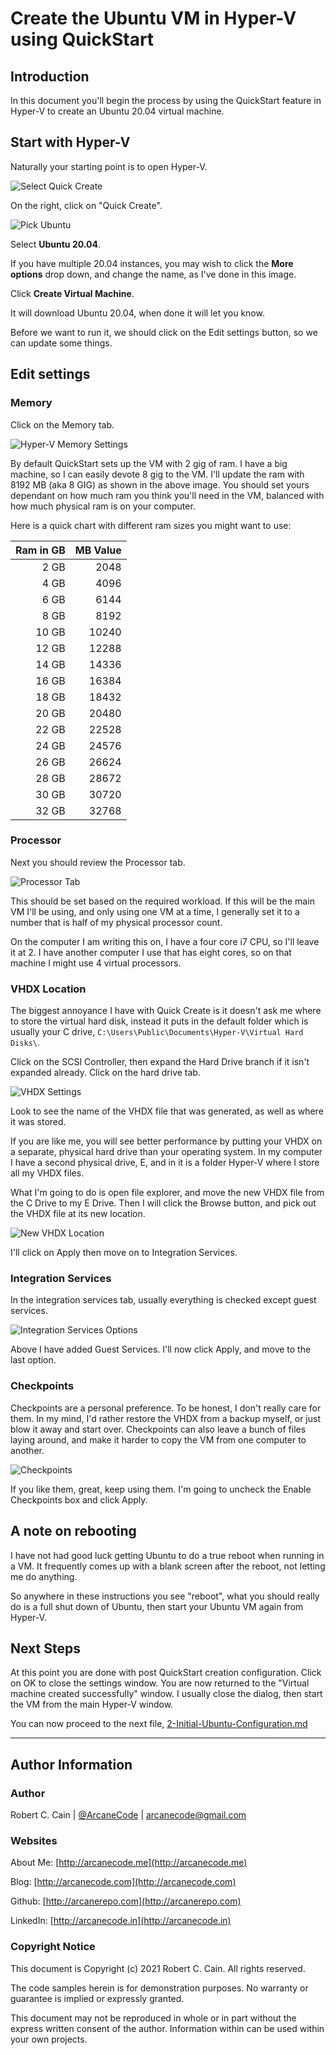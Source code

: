 # Create the Ubuntu VM in Hyper-V using QuickStart

## Introduction

In this document you'll begin the process by using the QuickStart feature in Hyper-V to create an Ubuntu 20.04 virtual machine.

## Start with Hyper-V

Naturally your starting point is to open Hyper-V.

![Select Quick Create](./images/ubhv-001.png)

On the right, click on "Quick Create".

![Pick Ubuntu](./images/ubhv-002.png)

Select **Ubuntu 20.04**.

If you have multiple 20.04 instances, you may wish to click the **More options** drop down, and change the name, as I've done in this image.

Click **Create Virtual Machine**.

It will download Ubuntu 20.04, when done it will let you know.

Before we want to run it, we should click on the Edit settings button, so we can update some things.

## Edit settings

### Memory

Click on the Memory tab.

![Hyper-V Memory Settings](./images/ubhv-004.png)

By default QuickStart sets up the VM with 2 gig of ram. I have a big machine, so I can easily devote 8 gig to the VM. I'll update the ram with 8192 MB (aka 8 GIG) as shown in the above image. You should set yours dependant on how much ram you think you'll need in the VM, balanced with how much physical ram is on your computer.

Here is a quick chart with different ram sizes you might want to use:

| Ram in GB | MB Value |
|------:|------:|
| 2 GB | 2048 |
| 4 GB | 4096 |
| 6 GB | 6144 |
| 8 GB | 8192 |
| 10 GB | 10240 |
| 12 GB | 12288 |
| 14 GB | 14336 |
| 16 GB | 16384 |
| 18 GB | 18432 |
| 20 GB | 20480 |
| 22 GB | 22528 |
| 24 GB | 24576 |
| 26 GB | 26624 |
| 28 GB | 28672 |
| 30 GB | 30720 |
| 32 GB | 32768 |

### Processor

Next you should review the Processor tab.

![Processor Tab](./images/ubhv-005.png)

This should be set based on the required workload. If this will be the main VM I'll be using, and only using one VM at a time, I generally set it to a number that is half of my physical processor count.

On the computer I am writing this on, I have a four core i7 CPU, so I'll leave it at 2. I have another computer I use that has eight cores, so on that machine I might use 4 virtual processors.

### VHDX Location

The biggest annoyance I have with Quick Create is it doesn't ask me where to store the virtual hard disk, instead it puts in the default folder which is usually your C drive, `C:\Users\Public\Documents\Hyper-V\Virtual Hard Disks\`.

Click on the SCSI Controller, then expand the Hard Drive branch if it isn't expanded already. Click on the hard drive tab.

![VHDX Settings](./images/ubhv-006.png)

Look to see the name of the VHDX file that was generated, as well as where it was stored.

If you are like me, you will see better performance by putting your VHDX on a separate, physical hard drive than your operating system. In my computer I have a second physical drive, E, and in it is a folder Hyper-V where I store all my VHDX files.

What I'm going to do is open file explorer, and move the new VHDX file from the C Drive to my E Drive. Then I will click the Browse button, and pick out the VHDX file at its new location.

![New VHDX Location](./images/ubhv-007.png)

I'll click on Apply then move on to Integration Services.

### Integration Services

In the integration services tab, usually everything is checked except guest services.

![Integration Services Options](./images/ubhv-008.png)

Above I have added Guest Services. I'll now click Apply, and move to the last option.

### Checkpoints

Checkpoints are a personal preference. To be honest, I don't really care for them. In my mind, I'd rather restore the VHDX from a backup myself, or just blow it away and start over. Checkpoints can also leave a bunch of files laying around, and make it harder to copy the VM from one computer to another.

![Checkpoints](./images/ubhv-009.png)

If you like them, great, keep using them. I'm going to uncheck the Enable Checkpoints box and click Apply.

## A note on rebooting

I have not had good luck getting Ubuntu to do a true reboot when running in a VM. It frequently comes up with a blank screen after the reboot, not letting me do anything.

So anywhere in these instructions you see "reboot", what you should really do is a full shut down of Ubuntu, then start your Ubuntu VM again from Hyper-V.

## Next Steps

At this point you are done with post QuickStart creation configuration. Click on OK to close the settings window. You are now returned to the "Virtual machine created successfully" window. I usually close the dialog, then start the VM from the main Hyper-V window.

You can now proceed to the next file, [2-Initial-Ubuntu-Configuration.md](2-Initial-Ubuntu-Configuration.md)

---

## Author Information

### Author

Robert C. Cain | [@ArcaneCode](https://twitter.com/arcanecode) | arcanecode@gmail.com

### Websites

About Me: [http://arcanecode.me](http://arcanecode.me)

Blog: [http://arcanecode.com](http://arcanecode.com)

Github: [http://arcanerepo.com](http://arcanerepo.com)

LinkedIn: [http://arcanecode.in](http://arcanecode.in)

### Copyright Notice

This document is Copyright (c) 2021 Robert C. Cain. All rights reserved.

The code samples herein is for demonstration purposes. No warranty or guarantee is implied or expressly granted.

This document may not be reproduced in whole or in part without the express written consent of the author. Information within can be used within your own projects.
